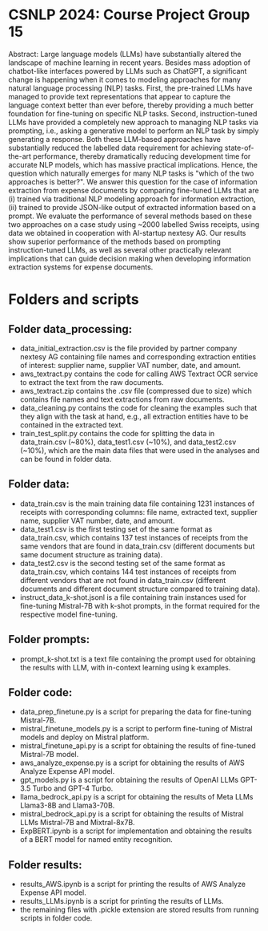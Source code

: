 # CSNLP 2024: Course Project Group 15

Abstract: Large language models (LLMs) have substantially altered the landscape of machine learning in recent years. Besides mass adoption of chatbot-like interfaces powered by LLMs such as ChatGPT, a significant change is happening when it comes to modeling approaches for many natural language processing (NLP) tasks. First, the pre-trained LLMs have managed to provide text representations that appear to capture the language context better than ever before, thereby providing a much better foundation for fine-tuning on specific NLP tasks. Second, instruction-tuned LLMs have provided a completely new approach to managing NLP tasks via prompting, i.e., asking a generative model to perform an NLP task by simply generating a response. Both these LLM-based approaches have substantially reduced the labelled data requirement for achieving state-of-the-art performance, thereby dramatically reducing development time for accurate NLP models, which has massive practical implications. Hence, the question which naturally emerges for many NLP tasks is "which of the two approaches is better?". We answer this question for the case of information extraction from expense documents by comparing fine-tuned LLMs that are (i) trained via traditional NLP modeling approach for information extraction, (ii) trained to provide JSON-like output of extracted information based on a prompt. We evaluate the performance of several methods based on these two approaches on a case study using ~2000 labelled Swiss receipts, using data we obtained in cooperation with AI-startup nextesy AG. Our results show superior performance of the methods based on prompting instruction-tuned LLMs, as well as several other practically relevant implications that can guide decision making when developing information extraction systems for expense documents.

# Folders and scripts

## Folder data_processing:

- data_initial_extraction.csv is the file provided by partner company nextesy AG containing file names and corresponding extraction entities of interest: supplier name, supplier VAT number, date, and amount. 
- aws_textract.py contains the code for calling AWS Textract OCR service to extract the text from the raw documents.
- aws_textract.zip contains the .csv file (compressed due to size) which contains file names and text extractions from raw documents.
- data_cleaning.py contains the code for cleaning the examples such that they align with the task at hand, e.g., all extraction entities have to be contained in the extracted text.
- train_test_split.py contains the code for splitting the data in data_train.csv (~80%), data_test1.csv (~10%), and data_test2.csv (~10%), which are the main data files that were used in the analyses and can be found in folder data.

## Folder data:

- data_train.csv is the main training data file containing 1231 instances of receipts with corresponding columns: file name, extracted text, supplier name, supplier VAT number, date, and amount.
- data_test1.csv is the first testing set of the same format as data_train.csv, which contains 137 test instances of receipts from the same vendors that are found in data_train.csv (different documents but same document structure as training data).
- data_test2.csv is the second testing set of the same format as data_train.csv, which contains 144 test instances of receipts from different vendors that are not found in data_train.csv (different documents and different document structure compared to training data).
- instruct_data_k-shot.jsonl is a file containing train instances used for fine-tuning Mistral-7B with k-shot prompts, in the format required for the respective model fine-tuning.

## Folder prompts:

- prompt_k-shot.txt is a text file containing the prompt used for obtaining the results with LLM, with in-context learning using k examples.

## Folder code:

- data_prep_finetune.py is a script for preparing the data for fine-tuning Mistral-7B.
- mistral_finetune_models.py is a script to perform fine-tuning of Mistral models and deploy on Mistral platform.
- mistral_finetune_api.py is a script for obtaining the results of fine-tuned Mistral-7B model.
- aws_analyze_expense.py is a script for obtaining the results of AWS Analyze Expense API model.
- gpt_models.py is a script for obtaining the results of OpenAI LLMs GPT-3.5 Turbo and GPT-4 Turbo.
- llama_bedrock_api.py is a script for obtaining the results of Meta LLMs Llama3-8B and Llama3-70B.
- mistral_bedrock_api.py is a script for obtaining the results of Mistral LLMs Mistral-7B and Mixtral-8x7B.
- ExpBERT.ipynb is a script for implementation and obtaining the results of a BERT model for named entity recognition. 

## Folder results:

- results_AWS.ipynb is a script for printing the results of AWS Analyze Expense API model.
- results_LLMs.ipynb is a script for printing the results of LLMs.
- the remaining files with .pickle extension are stored results from running scripts in folder code. 

